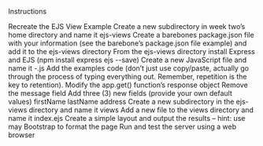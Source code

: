 Instructions

Recreate the EJS View Example
Create a new subdirectory in week two’s home directory and name it ejs-views
Create a barebones package.json file with your information (see the barebone’s package.json file example) and add it to the ejs-views directory
From the ejs-views directory install Express and EJS (npm install express ejs --save)
Create a new JavaScript file and name it <yourLastName>-<assignmentName>.js
Add the examples code (don’t just use copy/paste, actually go through the process of typing everything out.  Remember, repetition is the key to retention).
Modify the app.get() function’s response object
Remove the message field
Add three (3) new fields (provide your own default values)
firstName
lastName
address
Create a new subdirectory in the ejs-views directory and name it views
Add a new file to the views directory and name it index.ejs
Create a simple layout and output the results – hint: use may Bootstrap to format the page
Run and test the server using a web browser 
